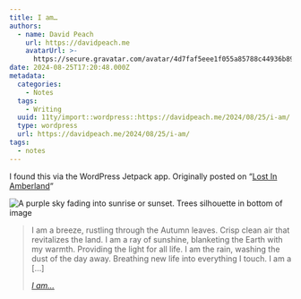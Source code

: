 ```yaml
---
title: I am…
authors:
  - name: David Peach
    url: https://davidpeach.me
    avatarUrl: >-
      https://secure.gravatar.com/avatar/4d7faf5eee1f055a85788c44936b8995eaab6dfb004e7854ec747ccb272e91ee?s=96&d=mm&r=g
date: 2024-08-25T17:20:48.000Z
metadata:
  categories:
    - Notes
  tags:
    - Writing
  uuid: 11ty/import::wordpress::https://davidpeach.me/2024/08/25/i-am/
  type: wordpress
  url: https://davidpeach.me/2024/08/25/i-am/
tags:
  - notes
---
```

I found this via the WordPress Jetpack app. Originally posted on “[Lost In Amberland](https://lostinamber.land/2024/09/04/i-am/)“

![A purple sky fading into sunrise or sunset. Trees silhouette in bottom of image](/assets/img_2789-1-768x576-rfavJSHNluYe.jpg)

> I am a breeze, rustling through the Autumn leaves. Crisp clean air that revitalizes the land. I am a ray of sunshine, blanketing the Earth with my warmth. Providing the light for all life. I am the rain, washing the dust of the day away. Breathing new life into everything I touch. I am a \[…\]
> 
> <cite><a href="https://lostinamber.land/2024/08/23/i-am/">I am…</a></cite>